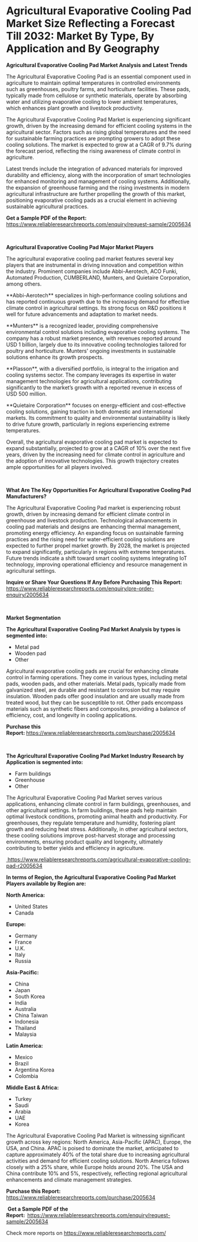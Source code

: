 <p><h1>Agricultural Evaporative Cooling Pad Market Size Reflecting a Forecast Till 2032: Market By Type, By Application and By Geography</h1></p><p><strong>Agricultural Evaporative Cooling Pad Market Analysis and Latest Trends</strong></p>
<p><p>The Agricultural Evaporative Cooling Pad is an essential component used in agriculture to maintain optimal temperatures in controlled environments such as greenhouses, poultry farms, and horticulture facilities. These pads, typically made from cellulose or synthetic materials, operate by absorbing water and utilizing evaporative cooling to lower ambient temperatures, which enhances plant growth and livestock productivity.</p><p>The Agricultural Evaporative Cooling Pad Market is experiencing significant growth, driven by the increasing demand for efficient cooling systems in the agricultural sector. Factors such as rising global temperatures and the need for sustainable farming practices are prompting growers to adopt these cooling solutions. The market is expected to grow at a CAGR of 9.7% during the forecast period, reflecting the rising awareness of climate control in agriculture.</p><p>Latest trends include the integration of advanced materials for improved durability and efficiency, along with the incorporation of smart technologies for enhanced monitoring and management of cooling systems. Additionally, the expansion of greenhouse farming and the rising investments in modern agricultural infrastructure are further propelling the growth of this market, positioning evaporative cooling pads as a crucial element in achieving sustainable agricultural practices.</p></p>
<p><strong>Get a Sample PDF of the Report:&nbsp;</strong> <a href="https://www.reliableresearchreports.com/enquiry/request-sample/2005634?utm_campaign=2737&utm_medium=2&utm_source=Github&utm_content=ia&utm_term=03042025&utm_id=agricultural-evaporative-cooling-pad">https://www.reliableresearchreports.com/enquiry/request-sample/2005634</a></p>
<p>&nbsp;</p>
<p><strong>Agricultural Evaporative Cooling Pad Major Market Players</strong></p>
<p><p>The agricultural evaporative cooling pad market features several key players that are instrumental in driving innovation and competition within the industry. Prominent companies include Abbi-Aerotech, ACO Funki, Automated Production, CUMBERLAND, Munters, and Quietaire Corporation, among others.</p><p>**Abbi-Aerotech** specializes in high-performance cooling solutions and has reported continuous growth due to the increasing demand for effective climate control in agricultural settings. Its strong focus on R&D positions it well for future advancements and adaptation to market needs.</p><p>**Munters** is a recognized leader, providing comprehensive environmental control solutions including evaporative cooling systems. The company has a robust market presence, with revenues reported around USD 1 billion, largely due to its innovative cooling technologies tailored for poultry and horticulture. Munters' ongoing investments in sustainable solutions enhance its growth prospects.</p><p>**Plasson**, with a diversified portfolio, is integral to the irrigation and cooling systems sector. The company leverages its expertise in water management technologies for agricultural applications, contributing significantly to the market’s growth with a reported revenue in excess of USD 500 million.</p><p>**Quietaire Corporation** focuses on energy-efficient and cost-effective cooling solutions, gaining traction in both domestic and international markets. Its commitment to quality and environmental sustainability is likely to drive future growth, particularly in regions experiencing extreme temperatures.</p><p>Overall, the agricultural evaporative cooling pad market is expected to expand substantially, projected to grow at a CAGR of 10% over the next five years, driven by the increasing need for climate control in agriculture and the adoption of innovative technologies. This growth trajectory creates ample opportunities for all players involved.</p></p>
<p>&nbsp;</p>
<p><strong>What Are The Key Opportunities For Agricultural Evaporative Cooling Pad Manufacturers?</strong></p>
<p><p>The Agricultural Evaporative Cooling Pad market is experiencing robust growth, driven by increasing demand for efficient climate control in greenhouse and livestock production. Technological advancements in cooling pad materials and designs are enhancing thermal management, promoting energy efficiency. An expanding focus on sustainable farming practices and the rising need for water-efficient cooling solutions are expected to further propel market growth. By 2028, the market is projected to expand significantly, particularly in regions with extreme temperatures. Future trends indicate a shift toward smart cooling systems integrating IoT technology, improving operational efficiency and resource management in agricultural settings.</p></p>
<p><strong>Inquire or Share Your Questions If Any Before Purchasing This Report:</strong> <a href="https://www.reliableresearchreports.com/enquiry/pre-order-enquiry/2005634?utm_campaign=2737&utm_medium=2&utm_source=Github&utm_content=ia&utm_term=03042025&utm_id=agricultural-evaporative-cooling-pad">https://www.reliableresearchreports.com/enquiry/pre-order-enquiry/2005634</a></p>
<p>&nbsp;</p>
<p><strong>Market Segmentation</strong></p>
<p><strong>The Agricultural Evaporative Cooling Pad Market Analysis by types is segmented into:</strong></p>
<p><ul><li>Metal pad</li><li>Wooden pad</li><li>Other</li></ul></p>
<p><p>Agricultural evaporative cooling pads are crucial for enhancing climate control in farming operations. They come in various types, including metal pads, wooden pads, and other materials. Metal pads, typically made from galvanized steel, are durable and resistant to corrosion but may require insulation. Wooden pads offer good insulation and are usually made from treated wood, but they can be susceptible to rot. Other pads encompass materials such as synthetic fibers and composites, providing a balance of efficiency, cost, and longevity in cooling applications.</p></p>
<p><strong>Purchase this Report:&nbsp;</strong><a href="https://www.reliableresearchreports.com/purchase/2005634?utm_campaign=2737&utm_medium=2&utm_source=Github&utm_content=ia&utm_term=03042025&utm_id=agricultural-evaporative-cooling-pad">https://www.reliableresearchreports.com/purchase/2005634</a></p>
<p>&nbsp;</p>
<p><strong>The Agricultural Evaporative Cooling Pad Market Industry Research by Application is segmented into:</strong></p>
<p><ul><li>Farm buildings</li><li>Greenhouse</li><li>Other</li></ul></p>
<p><p>The Agricultural Evaporative Cooling Pad Market serves various applications, enhancing climate control in farm buildings, greenhouses, and other agricultural settings. In farm buildings, these pads help maintain optimal livestock conditions, promoting animal health and productivity. For greenhouses, they regulate temperature and humidity, fostering plant growth and reducing heat stress. Additionally, in other agricultural sectors, these cooling solutions improve post-harvest storage and processing environments, ensuring product quality and longevity, ultimately contributing to better yields and efficiency in agriculture.</p></p>
<p><a href="https://www.reliableresearchreports.com/agricultural-evaporative-cooling-pad-r2005634?utm_campaign=2737&utm_medium=2&utm_source=Github&utm_content=ia&utm_term=03042025&utm_id=agricultural-evaporative-cooling-pad">&nbsp;https://www.reliableresearchreports.com/agricultural-evaporative-cooling-pad-r2005634</a></p>
<p><strong>In terms of Region, the Agricultural Evaporative Cooling Pad Market Players available by Region are:</strong></p>
<p>
    <p> <strong> North America: </strong>
        <ul>
            <li>United States</li>
            <li>Canada</li>
        </ul>
        </p> 
    <p> <strong> Europe: </strong>
        <ul>
            <li>Germany</li>
            <li>France</li>
            <li>U.K.</li>
            <li>Italy</li>
            <li>Russia</li>
        </ul>
        </p> 
    <p> <strong> Asia-Pacific: </strong>
        <ul>
            <li>China</li>
            <li>Japan</li>
            <li>South Korea</li>
            <li>India</li>
            <li>Australia</li>
            <li>China Taiwan</li>
            <li>Indonesia</li>
            <li>Thailand</li>
            <li>Malaysia</li>
        </ul>
        </p> 
    <p> <strong> Latin America: </strong>
        <ul>
            <li>Mexico</li>
            <li>Brazil</li>
            <li>Argentina Korea</li>
            <li>Colombia</li>
        </ul>
        </p> 
    <p> <strong> Middle East & Africa: </strong>
        <ul>
            <li>Turkey</li>
            <li>Saudi</li>
            <li>Arabia</li>
            <li>UAE</li>
            <li>Korea</li>
        </ul>
    </p>
    </p>
<p><p>The Agricultural Evaporative Cooling Pad Market is witnessing significant growth across key regions: North America, Asia-Pacific (APAC), Europe, the USA, and China. APAC is poised to dominate the market, anticipated to capture approximately 40% of the total share due to increasing agricultural activities and demand for efficient cooling solutions. North America follows closely with a 25% share, while Europe holds around 20%. The USA and China contribute 10% and 5%, respectively, reflecting regional agricultural enhancements and climate management strategies.</p></p>
<p><strong>Purchase this Report: </strong><a href="https://www.reliableresearchreports.com/purchase/2005634?utm_campaign=2737&utm_medium=2&utm_source=Github&utm_content=ia&utm_term=03042025&utm_id=agricultural-evaporative-cooling-pad">https://www.reliableresearchreports.com/purchase/2005634</a></p>
<p>&nbsp;<strong>Get a Sample PDF of the Report:&nbsp;&nbsp;</strong><a href="https://www.reliableresearchreports.com/enquiry/request-sample/2005634?utm_campaign=2737&utm_medium=2&utm_source=Github&utm_content=ia&utm_term=03042025&utm_id=agricultural-evaporative-cooling-pad">https://www.reliableresearchreports.com/enquiry/request-sample/2005634</a></p>
<p><strong></strong></p>
<p>Check more reports on <a href="https://www.reliableresearchreports.com/?utm_campaign=2737&utm_medium=2&utm_source=Github&utm_content=ia&utm_term=03042025&utm_id=agricultural-evaporative-cooling-pad">https://www.reliableresearchreports.com/</a></p>